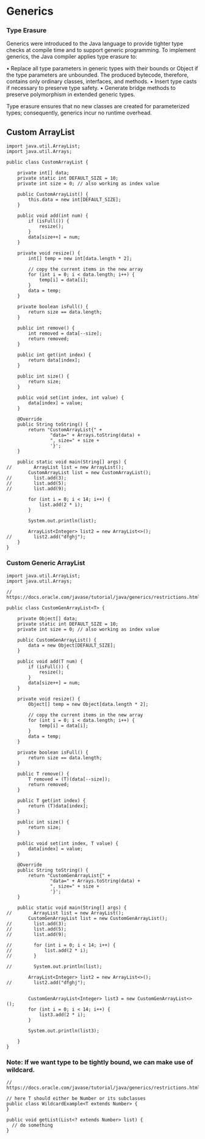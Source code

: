 # Generics

### Type Erasure
Generics were introduced to the Java language to provide tighter type checks at compile time and to support generic programming. To implement generics, the Java compiler
applies type erasure to:

• Replace all type parameters in generic types with their bounds or Object if the type parameters are unbounded. The produced bytecode, therefore, contains only ordinary
  classes, interfaces, and methods.
• Insert type casts if necessary to preserve type safety.
• Generate bridge methods to preserve polymorphism in extended generic types.

Type erasure ensures that no new classes are created for parameterized types; consequently, generics incur no runtime overhead.

## Custom ArrayList

```
import java.util.ArrayList;
import java.util.Arrays;

public class CustomArrayList {

    private int[] data;
    private static int DEFAULT_SIZE = 10;
    private int size = 0; // also working as index value

    public CustomArrayList() {
        this.data = new int[DEFAULT_SIZE];
    }

    public void add(int num) {
        if (isFull()) {
            resize();
        }
        data[size++] = num;
    }

    private void resize() {
        int[] temp = new int[data.length * 2];

        // copy the current items in the new array
        for (int i = 0; i < data.length; i++) {
            temp[i] = data[i];
        }
        data = temp;
    }

    private boolean isFull() {
        return size == data.length;
    }

    public int remove() {
        int removed = data[--size];
        return removed;
    }

    public int get(int index) {
        return data[index];
    }

    public int size() {
        return size;
    }

    public void set(int index, int value) {
        data[index] = value;
    }

    @Override
    public String toString() {
        return "CustomArrayList{" +
                "data=" + Arrays.toString(data) +
                ", size=" + size +
                '}';
    }

    public static void main(String[] args) {
//        ArrayList list = new ArrayList();
        CustomArrayList list = new CustomArrayList();
//        list.add(3);
//        list.add(5);
//        list.add(9);

        for (int i = 0; i < 14; i++) {
            list.add(2 * i);
        }

        System.out.println(list);

        ArrayList<Integer> list2 = new ArrayList<>();
//        list2.add("dfghj");
    }
}
```

### Custom Generic ArrayList

```
import java.util.ArrayList;
import java.util.Arrays;

// https://docs.oracle.com/javase/tutorial/java/generics/restrictions.html#createObjects

public class CustomGenArrayList<T> {

    private Object[] data;
    private static int DEFAULT_SIZE = 10;
    private int size = 0; // also working as index value

    public CustomGenArrayList() {
        data = new Object[DEFAULT_SIZE];
    }

    public void add(T num) {
        if (isFull()) {
            resize();
        }
        data[size++] = num;
    }

    private void resize() {
        Object[] temp = new Object[data.length * 2];

        // copy the current items in the new array
        for (int i = 0; i < data.length; i++) {
            temp[i] = data[i];
        }
        data = temp;
    }

    private boolean isFull() {
        return size == data.length;
    }

    public T remove() {
        T removed = (T)(data[--size]);
        return removed;
    }

    public T get(int index) {
        return (T)data[index];
    }

    public int size() {
        return size;
    }

    public void set(int index, T value) {
        data[index] = value;
    }

    @Override
    public String toString() {
        return "CustomGenArrayList{" +
                "data=" + Arrays.toString(data) +
                ", size=" + size +
                '}';
    }

    public static void main(String[] args) {
//        ArrayList list = new ArrayList();
        CustomGenArrayList list = new CustomGenArrayList();
//        list.add(3);
//        list.add(5);
//        list.add(9);

//        for (int i = 0; i < 14; i++) {
//            list.add(2 * i);
//        }

//        System.out.println(list);

        ArrayList<Integer> list2 = new ArrayList<>();
//        list2.add("dfghj");


        CustomGenArrayList<Integer> list3 = new CustomGenArrayList<>();
        for (int i = 0; i < 14; i++) {
            list3.add(2 * i);
        }

        System.out.println(list3);

    }
}
```

### Note: If we want type to be tightly bound, we can make use of wildcard.

```
// https://docs.oracle.com/javase/tutorial/java/generics/restrictions.html#createObjects

// here T should either be Number or its subclasses
public class WildcardExample<T extends Number> {
}

public void getList(List<? extends Number> list) {
  // do something
}
```

